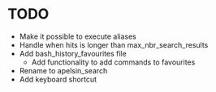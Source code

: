 # TODO

* Make it possible to execute aliases
* Handle when hits is longer than max_nbr_search_results
* Add bash_history_favourites file
    * Add functionality to add commands to favourites
* Rename to apelsin_search
* Add keyboard shortcut